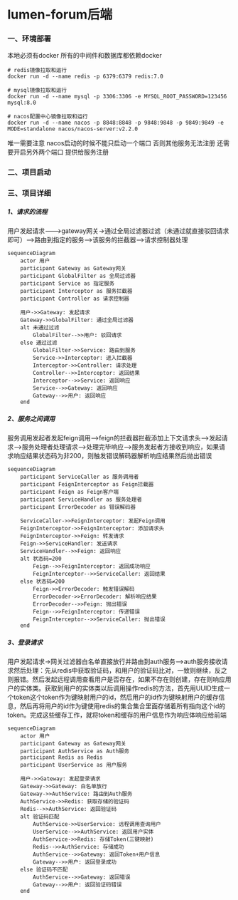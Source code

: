 # lumen-forum后端

### 一、环境部署

本地必须有docker 所有的中间件和数据库都依赖docker

```
# redis镜像拉取和运行
docker run -d --name redis -p 6379:6379 redis:7.0

# mysql镜像拉取和运行
docker run -d --name mysql -p 3306:3306 -e MYSQL_ROOT_PASSWORD=123456 mysql:8.0

# nacos配置中心镜像拉取和运行
docker run -d --name nacos -p 8848:8848 -p 9848:9848 -p 9849:9849 -e MODE=standalone nacos/nacos-server:v2.2.0
```

唯一需要注意 nacos启动的时候不能只启动一个端口 否则其他服务无法注册 还需要开启另外两个端口 提供给服务注册

### 二、项目启动



### 三、项目详细

##### 1、请求的流程

用户发起请求--->gateway网关->通过全局过滤器过滤（未通过就直接驳回请求即可）-->路由到指定的服务-->该服务的拦截器-->请求控制器处理

```mermaid
sequenceDiagram
    actor 用户
    participant Gateway as Gateway网关
    participant GlobalFilter as 全局过滤器
    participant Service as 指定服务
    participant Interceptor as 服务拦截器
    participant Controller as 请求控制器

    用户->>Gateway: 发起请求
    Gateway->>GlobalFilter: 通过全局过滤器
    alt 未通过过滤
        GlobalFilter-->>用户: 驳回请求
    else 通过过滤
        GlobalFilter->>Service: 路由到服务
        Service->>Interceptor: 进入拦截器
        Interceptor->>Controller: 请求处理
        Controller-->>Interceptor: 返回结果
        Interceptor-->>Service: 返回响应
        Service-->>Gateway: 返回响应
        Gateway-->>用户: 返回响应
    end
```

##### 2、服务之间调用

服务调用发起者发起feign调用-->feign的拦截器拦截添加上下文请求头-->发起请求-->服务处理者处理请求-->处理完毕响应-->服务发起者方接收到响应，如果请求响应结果状态码为非200，则触发错误解码器解析响应结果然后抛出错误

```mermaid
sequenceDiagram
    participant ServiceCaller as 服务调用者
    participant FeignInterceptor as Feign拦截器
    participant Feign as Feign客户端
    participant ServiceHandler as 服务处理者
    participant ErrorDecoder as 错误解码器

    ServiceCaller->>FeignInterceptor: 发起Feign调用
    FeignInterceptor->>FeignInterceptor: 添加请求头
    FeignInterceptor->>Feign: 转发请求
    Feign->>ServiceHandler: 发送请求
    ServiceHandler-->>Feign: 返回响应
    alt 状态码=200
        Feign-->>FeignInterceptor: 返回成功响应
        FeignInterceptor-->>ServiceCaller: 返回结果
    else 状态码≠200
        Feign->>ErrorDecoder: 触发错误解码
        ErrorDecoder->>ErrorDecoder: 解析响应结果
        ErrorDecoder-->>Feign: 抛出错误
        Feign-->>FeignInterceptor: 传递错误
        FeignInterceptor-->>ServiceCaller: 抛出错误
    end
```

##### 3、登录请求

用户发起请求->网关过滤器白名单直接放行并路由到auth服务-->auth服务接收请求然后处理：先从redis中获取验证码，和用户的验证码比对，一致则继续，反之则报错。然后发起远程调用查看用户是否存在，如果不存在则创建，存在则响应用户的实体类。获取到用户的实体类以后调用操作redis的方法，首先用UUID生成一个token这个token作为键映射用户的id，然后用户的id作为键映射用户的缓存信息，然后再将用户的id作为键使用redis的集合集合里面存储着所有指向这个id的token。完成这些缓存工作，就将token和缓存的用户信息作为响应体响应给前端

```mermaid
sequenceDiagram
    actor 用户
    participant Gateway as Gateway网关
    participant AuthService as Auth服务
    participant Redis as Redis
    participant UserService as 用户服务

    用户->>Gateway: 发起登录请求
    Gateway->>Gateway: 白名单放行
    Gateway->>AuthService: 路由到Auth服务
    AuthService->>Redis: 获取存储的验证码
    Redis-->>AuthService: 返回验证码
    alt 验证码匹配
        AuthService->>UserService: 远程调用查询用户
        UserService-->>AuthService: 返回用户实体
        AuthService->>Redis: 存储Token(三键映射)
        Redis-->>AuthService: 存储成功
        AuthService-->>Gateway: 返回Token+用户信息
        Gateway-->>用户: 返回登录成功
    else 验证码不匹配
        AuthService-->>Gateway: 返回错误
        Gateway-->>用户: 返回验证码错误
    end
```





